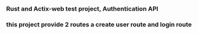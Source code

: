 ### Rust and Actix-web test project, Authentication API

### this project provide 2 routes a create user route and login route
